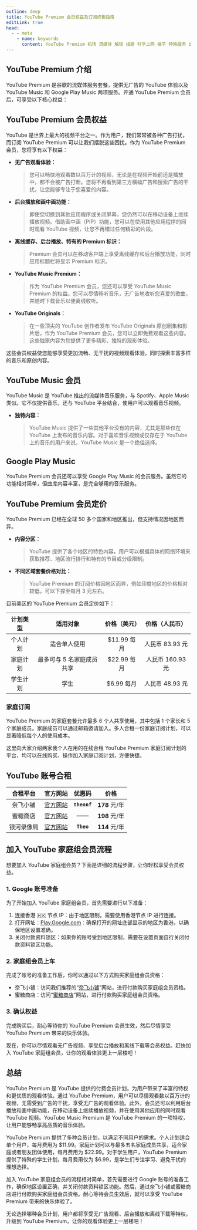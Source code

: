 ```yaml
---
outline: deep
title: YouTube Premium 会员权益及订阅终极指南
editLink: true
head:
  - - meta
    - name: keywords
      content: YouTube Premium 机场 流媒体 解锁 线路 科学上网 梯子 特殊服务 出国服务 奈飞 Netflix 迪士尼 YouTube 油管 hulu 一元机场 FlyingBird Bridge the Wise HBO Max Spotify 奈飞小铺 蜜糖商店 银河录像局
---
```


## YouTube Premium 介绍

YouTube Premium 是谷歌的流媒体服务套餐，提供无广告的 YouTube 体验以及 YouTube Music 和 Google Play Music 两项服务。开通 YouTube Premium 会员后，可享受以下核心权益：

## YouTube Premium 会员权益

YouTube 是世界上最大的视频平台之一。作为用户，我们常常被各种广告打扰，而订阅 YouTube Premium 可以让我们摆脱这些困扰。作为 YouTube Premium 会员，您将享有以下权益：

- **无广告观看体验：**
  > 您可以畅快地观看数以百万计的视频，无论是在视频开始前还是播放中，都不会被广告打断。您将不再看到第三方横幅广告和搜索广告的干扰，让您能够专注于您喜爱的内容。
- **后台播放和画中画功能：**
  > 即使您切换到其他应用程序或关闭屏幕，您仍然可以在移动设备上继续播放视频。借助画中画（PIP）功能，您可以在使用其他应用程序的同时观看 YouTube 视频，让您不再错过任何精彩的片段。
- **离线缓存、后台播放、特有的 Premium 标识：**
  > Premium 会员可以在移动客户端上享受离线缓存和后台播放功能，同时应用标题栏将显示 Premium 标识。
- **YouTube Music Premium：**
  > 作为 YouTube Premium 会员，您还可以享受 YouTube Music Premium 的权益。您可以尽情畅听音乐，无广告地收听您喜爱的歌曲，并随时下载音乐以便离线收听。
- **YouTube Originals：**
  > 在一些顶尖的 YouTube 创作者发布 YouTube Originals 原创剧集和影片后，作为 YouTube Premium 会员，您可以立即免费观看这些内容。这些独家内容为您提供了更多精彩、独特的观影体验。

这些会员权益使您能够享受更加流畅、无干扰的视频观看体验，同时探索丰富多样的音乐和原创内容。

## YouTube Music 会员

YouTube Music 是 YouTube 推出的流媒体音乐服务，与 Spotify、Apple Music 类似。它不仅提供音乐，还与 YouTube 平台结合，使用户可以观看音乐视频。

- **独特内容：**
  > YouTube Music 提供了一些其他平台没有的内容，尤其是那些仅在 YouTube 上发布的音乐内容。对于喜欢音乐视频或仅存在于 YouTube 上的音乐的用户来说，YouTube Music 是一个绝佳选择。

## Google Play Music

YouTube Premium 会员还可以享受 Google Play Music 的会员服务。虽然它的功能相对简单，但曲库内容丰富，是完全够用的音乐服务。

## YouTube Premium 会员定价

YouTube Premium 已经在全球 50 多个国家和地区推出，但支持情况因地区而异。

- **内容分区：**
  > YouTube 提供了各个地区的特色内容，用户可以根据具体的网络环境来获取推荐、地区流行排行和特有的节目或分级限制。
- **不同区域套餐价格对比：**
  > YouTube Premium 的订阅价格因地区而异，例如印度地区的价格相对较低，可以下探至每月 3 元左右。

目前美区的 YouTube Premium 会员定价如下：

| 计划类型 |         适用对象          | 价格（美元） |  价格（人民币）  |
| :------: | :-----------------------: | :----------: | :--------------: |
| 个人计划 |       适合单人使用        | $11.99 每月  | 人民币 83.93 元  |
| 家庭计划 | 最多可与 5 名家庭成员共享 | $22.99 每月  | 人民币 160.93 元 |
| 学生计划 |           学生            |  $6.99 每月  | 人民币 48.93 元  |

### 家庭订阅

YouTube Premium 的家庭套餐允许最多 6 个人共享使用，其中包括 1 个家长和 5 个家庭成员。家庭成员可以通过邮箱邀请加入。多人合租一份家庭订阅计划，可以显著降低每个人的使用成本。

这里向大家介绍两家我个人在用的在线合租 YouTube Premium 家庭订阅计划的平台，均可以在线购买、操作加入家庭订阅计划，方便快捷。

## YouTube 账号合租

|  合租平台  |                        官方网站                         |    优惠码    |     价格      |
| :--------: | :-----------------------------------------------------: | :----------: | :-----------: |
|  奈飞小铺  |          [官方网站](https://ihezu.love/UKTer6)          | **`theonf`** | **178** 元/年 |
|  蜜糖商店  | [官方网站](https://metshop.vip?referrerUserNo=MTU51076) |  **`————`**  | **198** 元/年 |
| 银河录像局 |           [官方网站](https://nf.video/kaIuE)            |  **`Theo`**  | **114** 元/年 |

## 加入 YouTube 家庭组会员流程

想要加入 YouTube 家庭组会员？下面是详细的流程步骤，让你轻松享受会员权益。

### 1\. Google 账号准备

为了开始加入 YouTube 家庭组会员，首先需要进行以下准备：

1.  连接香港 🇭🇰 节点 IP：由于地区限制，需要使用香港节点 IP 进行连接。
2.  打开网址：[Play.Google.com](https://play.google.com/)：确保打开的网址底部显示的地区为香港，以确保地区设置准确。
3.  关闭付款资料锁区：如果你的账号受到地区限制，需要在设置页面自行关闭付款资料锁区功能。

### 2\. 家庭组会员上车

完成了账号的准备工作后，你可以通过以下方式购买家庭组会员资格：

- 奈飞小铺：访问我们推荐的“[奈飞小铺](https://ihezu.love/UKTer6)”网站，进行付款购买家庭组会员资格。
- 蜜糖商店：访问“[蜜糖商店](https://metshop.vip?referrerUserNo=MTU51076)”网站，进行付款购买家庭组会员资格。

### 3\. 确认权益

完成购买后，耐心等待你的 YouTube Premium 会员生效，然后尽情享受 YouTube Premium 带来的快乐体验。

现在，你可以尽情观看无广告视频、享受后台播放和离线下载等会员权益。赶快加入 YouTube 家庭组会员，让你的观看体验更上一层楼吧！

## 总结

YouTube Premium 是 YouTube 提供的付费会员计划，为用户带来了丰富的特权和更优质的观看体验。通过 YouTube Premium，用户可以尽情观看数以百万计的视频，无需受到广告的干扰，享受无广告的观看体验。此外，会员还可以利用后台播放和画中画功能，在移动设备上继续播放视频，并在使用其他应用的同时观看 YouTube 视频。YouTube Music Premium 是 YouTube Premium 的一项特权，让用户能够畅享高品质的音乐体验。

YouTube Premium 提供了多种会员计划，以满足不同用户的需求。个人计划适合单个用户，每月费用为 $11.99。家庭计划可以与最多五名家庭成员共享，适合家庭或者朋友团体使用，每月费用为 $22.99。对于学生用户，YouTube Premium 提供了特殊的学生计划，每月费用仅为 $6.99，是学生们专注学习、避免干扰的理想选择。

加入 YouTube 家庭组会员的流程相对简单，首先需要进行 Google 账号的准备工作，确保地区设置正确，并关闭付款资料锁区功能。然后，通过奈飞小铺或蜜糖商店进行付款购买家庭组会员资格。耐心等待会员生效后，就可以享受 YouTube Premium 带来的快乐体验了。

无论选择哪种会员计划，用户都将享受无广告观看、后台播放和离线下载等特权。升级到 YouTube Premium，让你的观看体验更上一层楼吧！
